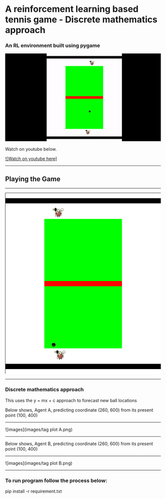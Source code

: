 # A reinforcement learning based tennis game - Discrete mathematics approach

### An RL environment built using pygame


![gif](images/ezgif.com-video-to-gif.gif)


Watch on youtube below.

 [![Watch on youtube here]](https://youtu.be/iUYxZ2tYKHw)

------------------------------------------------------------------------------------------------------------------

## Playing the Game

------------------------------------------------------------------------------------------------------------------

![images](images/game.png)

------------------------------------------------------------------------------------------------------------------

###  Discrete mathematics approach

This uses the y = mx + c approach to forecast new ball locations

Below shows, Agent A, predicting coordinate (260, 600) from its present point (100, 400)

------------------------------------------------------------------------------------------------------------------


![images](images/tag plot A.png)


------------------------------------------------------------------------------------------------------------------


Below shows, Agent B, predicting coordinate (260, 600) from its present point (100, 400)

------------------------------------------------------------------------------------------------------------------


![images](images/tag plot B.png)


------------------------------------------------------------------------------------------------------------------

### To run program follow the process below:

pip install -r requirement.txt
